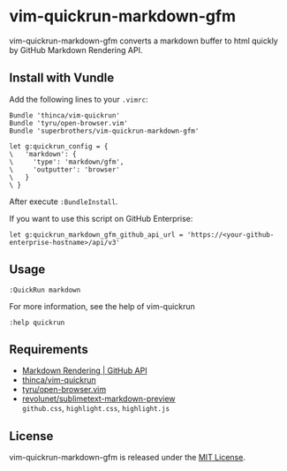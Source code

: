 # vim-quickrun-markdown-gfm

vim-quickrun-markdown-gfm converts a markdown buffer to html quickly by GitHub Markdown Rendering API.

## Install with Vundle

Add the following lines to your `.vimrc`:

```vim
Bundle 'thinca/vim-quickrun'
Bundle 'tyru/open-browser.vim'
Bundle 'superbrothers/vim-quickrun-markdown-gfm'
```

```vim
let g:quickrun_config = {
\   'markdown': {
\     'type': 'markdown/gfm',
\     'outputter': 'browser'
\   }
\ }
```

After execute `:BundleInstall`.

If you want to use this script on GitHub Enterprise:

```vim
let g:quickrun_markdown_gfm_github_api_url = 'https://<your-github-enterprise-hostname>/api/v3'
```

## Usage

    :QuickRun markdown

For more information, see the help of vim-quickrun

    :help quickrun

## Requirements

- [Markdown Rendering | GitHub API](http://developer.github.com/v3/markdown/)
- [thinca/vim-quickrun](https://github.com/thinca/vim-quickrun)
- [tyru/open-browser.vim](https://github.com/tyru/open-browser.vim)
- [revolunet/sublimetext-markdown-preview](https://github.com/revolunet/sublimetext-markdown-preview)  
    `github.css`, `highlight.css`, `highlight.js`

## License

vim-quickrun-markdown-gfm is released under the [MIT License](http://www.opensource.org/licenses/MIT).
